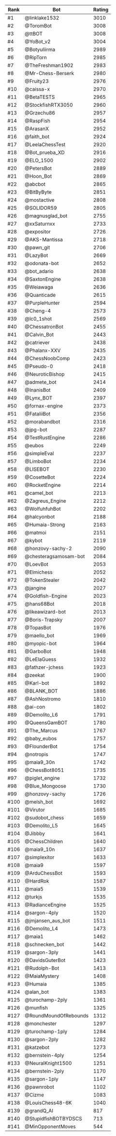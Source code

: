 Rank|Bot|Rating
---|---|---
#1|@linklake1532|3010
#2|@ToromBot|3008
#3|@ttBOT|3008
#4|@YoBot_v2|3004
#5|@Botyuliirma|2989
#6|@RipTorn|2985
#7|@TheFreshman1902|2983
#8|@Mr-Chess-Berserk|2980
#9|@Fruity23|2976
#10|@caissa-x|2970
#11|@BetaTESTS|2965
#12|@StockfishRTX3050|2960
#13|@Grzechu86|2957
#14|@RaspFish|2954
#15|@ArasanX|2952
#16|@faith_bot|2924
#17|@LeelaChessTest|2920
#18|@Bot_prueba_XD|2916
#19|@ELO_1500|2902
#20|@PetersBot|2889
#21|@Hoon_Bot|2869
#22|@abcbot|2865
#23|@BitByByte|2851
#24|@mostactive|2808
#25|@SOLIDOR59|2805
#26|@magnusglad_bot|2755
#27|@xxSaturnxx|2733
#28|@expositor|2726
#29|@AKS-Mantissa|2718
#30|@pawn_git|2706
#31|@LazyBot|2669
#32|@odonata-bot|2652
#33|@bot_adario|2638
#34|@SaxtonEngine|2638
#35|@Weiawaga|2636
#36|@Quanticade|2615
#37|@PurpleHunter|2594
#38|@Cheng-4|2573
#39|@lc0_1shot|2569
#40|@ChessatronBot|2455
#41|@Calvin_Bot|2443
#42|@catriever|2438
#43|@Phalanx-XXV|2435
#44|@ChessNoobComp|2423
#45|@Pseudo-0|2418
#46|@NeuroticBishop|2415
#47|@admete_bot|2414
#48|@InanisBot|2409
#49|@Lynx_BOT|2397
#50|@fornax-engine|2373
#51|@FataliiBot|2356
#52|@morabandbot|2316
#53|@jpg-bot|2287
#54|@TestRustEngine|2286
#55|@eubos|2249
#56|@simpleEval|2237
#57|@LimboBot|2234
#58|@LISEBOT|2230
#59|@CosetteBot|2224
#60|@RocketEngine|2214
#61|@camel_bot|2213
#62|@Zagreus_Engine|2212
#63|@WolfuhfuhBot|2202
#64|@halcyonbot|2188
#65|@Humaia-Strong|2163
#66|@matmoi|2151
#67|@kybot|2119
#68|@honzovy-sachy-2|2090
#69|@chesteragsamosam-bot|2084
#70|@LoevBot|2053
#71|@Elmichess|2052
#72|@TokenStealer|2042
#73|@jangine|2027
#74|@Goldfish-Engine|2023
#75|@hans68Bot|2018
#76|@likeawizard-bot|2013
#77|@Boris-Trapsky|2007
#78|@TopasBot|1976
#79|@maello_bot|1969
#80|@myopic-bot|1964
#81|@GarboBot|1948
#82|@LeElaGuess|1932
#83|@fathzer-jchess|1923
#84|@zeekat|1900
#85|@Karl-bot|1892
#86|@BLANK_BOT|1886
#87|@AshNostromo|1810
#88|@ai-con|1802
#89|@Demolito_L6|1791
#90|@QueensGamBOT|1780
#91|@The_Marcus|1767
#92|@baby_eubos|1757
#93|@FlounderBot|1754
#94|@notropis|1747
#95|@maia9_30n|1742
#96|@ChessBot8051|1735
#97|@piglet_engine|1732
#98|@Blue_Mongoose|1730
#99|@honzovy-sachy|1726
#100|@melsh_bot|1692
#101|@Virutor|1685
#102|@sudobot_chess|1659
#103|@Demolito_L5|1645
#104|@Jibbby|1641
#105|@ChessChildren|1640
#106|@maia9_10n|1637
#107|@simplexitor|1633
#108|@maia9|1597
#109|@ArduChessBot|1593
#110|@HardRok|1587
#111|@maia5|1539
#112|@turkjs|1535
#113|@RadianceEngine|1525
#114|@sargon-4ply|1520
#115|@jmjansen_aus_bot|1511
#116|@Demolito_L4|1473
#117|@maia1|1462
#118|@schnecken_bot|1442
#119|@sargon-3ply|1441
#120|@DavidsGuterBot|1423
#121|@Rudolph-Bot|1413
#122|@MaiaMystery|1408
#123|@Humaia|1385
#124|@alan_bot|1383
#125|@turochamp-2ply|1361
#126|@munfish|1325
#127|@RoundMoundOfRebounds|1312
#128|@monchester|1297
#129|@turochamp-1ply|1284
#130|@sargon-2ply|1282
#131|@katzebot|1273
#132|@bernstein-4ply|1254
#133|@NeuralKnight1500|1251
#134|@bernstein-2ply|1170
#135|@sargon-1ply|1147
#136|@pawnrobot|1102
#137|@Cizme|1083
#138|@LouisChess48-6K|1040
#139|@grandQ_AI|817
#140|@StupidfishBOTBYDSCS|713
#141|@MinOpponentMoves|544
